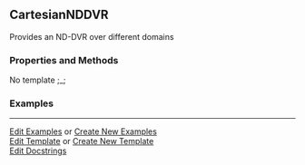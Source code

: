 ## <a id="Psience.DVR.DirectProduct.CartesianNDDVR">CartesianNDDVR</a>
Provides an ND-DVR over different domains

### Properties and Methods
No template ;_;

### Examples


___

[Edit Examples](https://github.com/McCoyGroup/Psience/edit/edit/ci/examples/ci/docs/Psience/DVR/DirectProduct/CartesianNDDVR.md) or 
[Create New Examples](https://github.com/McCoyGroup/Psience/new/edit/?filename=ci/examples/ci/docs/Psience/DVR/DirectProduct/CartesianNDDVR.md) <br/>
[Edit Template](https://github.com/McCoyGroup/Psience/edit/edit/ci/docs/ci/docs/Psience/DVR/DirectProduct/CartesianNDDVR.md) or 
[Create New Template](https://github.com/McCoyGroup/Psience/new/edit/?filename=ci/docs/templates/ci/docs/Psience/DVR/DirectProduct/CartesianNDDVR.md) <br/>
[Edit Docstrings](https://github.com/McCoyGroup/Psience/edit/edit/Psience/DVR/DirectProduct.py?message=Update%20Docs)